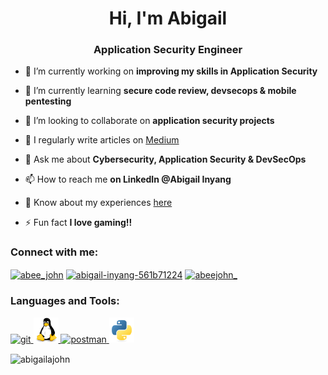 <h1 align="center">Hi, I'm Abigail</h1>
<h3 align="center">Application Security Engineer</h3>

- 🔭 I’m currently working on **improving my skills in Application Security**

- 🌱 I’m currently learning **secure code review, devsecops & mobile pentesting**

- 👯 I’m looking to collaborate on **application security projects**

<!-- - 👨‍💻 All of my projects are available at [https://bit.ly/meet-abeejohn](https://bit.ly/meet-abeejohn) -->

- 📝 I regularly write articles on [Medium](https://medium.com/@abigailainyang)

- 💬 Ask me about **Cybersecurity, Application Security & DevSecOps**

- 📫 How to reach me **on LinkedIn @Abigail Inyang**

- 📄 Know about my experiences [here](https://tinyurl.com/abeegal-cv)

- ⚡ Fun fact **I love gaming!!**

<h3 align="left">Connect with me:</h3>
<p align="left">
<a href="https://twitter.com/abee_john" target="blank"><img align="center" src="https://raw.githubusercontent.com/rahuldkjain/github-profile-readme-generator/master/src/images/icons/Social/twitter.svg" alt="abee_john" height="30" width="40" /></a>
<a href="https://linkedin.com/in/abigail-inyang-561b71224" target="blank"><img align="center" src="https://raw.githubusercontent.com/rahuldkjain/github-profile-readme-generator/master/src/images/icons/Social/linked-in-alt.svg" alt="abigail-inyang-561b71224" height="30" width="40" /></a>
<a href="https://instagram.com/abeejohn_" target="blank"><img align="center" src="https://raw.githubusercontent.com/rahuldkjain/github-profile-readme-generator/master/src/images/icons/Social/instagram.svg" alt="abeejohn_" height="30" width="40" /></a>
</p>

<h3 align="left">Languages and Tools:</h3>
<p align="left"> <a href="https://git-scm.com/" target="_blank" rel="noreferrer"> <img src="https://www.vectorlogo.zone/logos/git-scm/git-scm-icon.svg" alt="git" width="40" height="40"/> </a> <a href="https://www.linux.org/" target="_blank" rel="noreferrer"> <img src="https://raw.githubusercontent.com/devicons/devicon/master/icons/linux/linux-original.svg" alt="linux" width="40" height="40"/> </a> <a href="https://postman.com" target="_blank" rel="noreferrer"> <img src="https://www.vectorlogo.zone/logos/getpostman/getpostman-icon.svg" alt="postman" width="40" height="40"/> </a> <a href="https://www.python.org" target="_blank" rel="noreferrer"> <img src="https://raw.githubusercontent.com/devicons/devicon/master/icons/python/python-original.svg" alt="python" width="40" height="40"/> </a> </p>

<p><img align="center" src="https://github-readme-stats.vercel.app/api/top-langs?username=abigailajohn&show_icons=true&locale=en&layout=compact" alt="abigailajohn" /></p>





